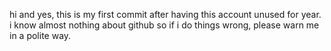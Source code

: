 hi and yes, this is my first commit after having this account unused for year. i know almost nothing about github so if i do things wrong, please warn me in a polite way.

<!---
MrPotatoTIAB/MrPotatoTIAB is a ✨ special ✨ repository because its `README.md` (this file) appears on your GitHub profile.
You can click the Preview link to take a look at your changes.
--->
